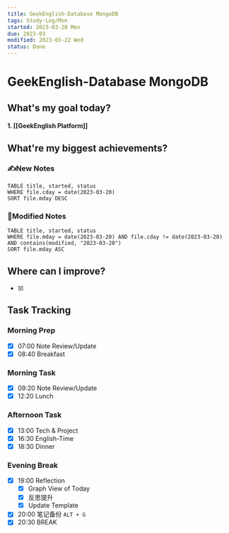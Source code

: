 ```yaml
---
title: GeekEnglish-Database MongoDB
tags: Study-Log/Mon
started: 2023-03-20 Mon
due: 2023-03
modified: 2023-03-22 Wed
status: Done
---
```

# GeekEnglish-Database MongoDB
## What's my goal today?
#### 1. [[GeekEnglish Platform]]

## What're my biggest achievements?
### ✍️New Notes

```dataview
TABLE title, started, status
WHERE file.cday = date(2023-03-20)
SORT file.mday DESC
```

### 📝Modified Notes

```dataview
TABLE title, started, status
WHERE file.mday = date(2023-03-20) AND file.cday != date(2023-03-20) AND contains(modified, "2023-03-20")
SORT file.mday ASC
```

## Where can I improve?
- [x] 
## Task Tracking
### Morning Prep
- [x] 07:00 Note Review/Update
- [x] 08:40 Breakfast
### Morning Task
- [x] 09:20 Note Review/Update
- [x] 12:20 Lunch
### Afternoon Task
- [x] 13:00 Tech & Project
- [x] 16:30 English-Time
- [x] 18:30 Dinner
### Evening Break
- [x] 19:00 Reflection
	- [x] Graph View of Today
	- [x] 反思提升
	- [x] Update Template 
- [x] 20:00 笔记备份 `ALT + G`
- [x] 20:30 BREAK